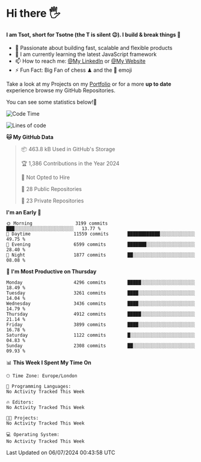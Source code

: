 # Hi there :raised_hand_with_fingers_splayed:
#### I am Tsot, short for Tsotne (the T is silent :wink:). I build & break things :space_invader:
- :telescope: Passionate about building fast, scalable and flexible products
- :seedling: I am currently learning the latest JavaScript framework 
- :mailbox: How to reach me: [@My LinkedIn](https://www.linkedin.com/in/tsotne-gvadzabia/) or [@My Website](https://tsotne.co.uk/contact)
- :zap: Fun Fact: Big Fan of chess ♟ and the 👾 emoji

Take a look at my Projects on my [Portfolio](https://tsotne.co.uk/) or for a more **up to date** experience browse my GitHub Repositories.

You can see some statistics below!:space_invader:
<!--START_SECTION:waka-->
![Code Time](http://img.shields.io/badge/Code%20Time-761%20hrs%202%20mins-blue)

![Lines of code](https://img.shields.io/badge/From%20Hello%20World%20I%27ve%20Written-7.5%20million%20lines%20of%20code-blue)

**🐱 My GitHub Data** 

> 📦 463.8 kB Used in GitHub's Storage 
 > 
> 🏆 1,386 Contributions in the Year 2024
 > 
> 🚫 Not Opted to Hire
 > 
> 📜 28 Public Repositories 
 > 
> 🔑 23 Private Repositories 
 > 
**I'm an Early 🐤** 

```text
🌞 Morning                3199 commits        ███░░░░░░░░░░░░░░░░░░░░░░   13.77 % 
🌆 Daytime                11559 commits       ████████████░░░░░░░░░░░░░   49.75 % 
🌃 Evening                6599 commits        ███████░░░░░░░░░░░░░░░░░░   28.40 % 
🌙 Night                  1877 commits        ██░░░░░░░░░░░░░░░░░░░░░░░   08.08 % 
```
📅 **I'm Most Productive on Thursday** 

```text
Monday                   4296 commits        █████░░░░░░░░░░░░░░░░░░░░   18.49 % 
Tuesday                  3261 commits        ████░░░░░░░░░░░░░░░░░░░░░   14.04 % 
Wednesday                3436 commits        ████░░░░░░░░░░░░░░░░░░░░░   14.79 % 
Thursday                 4912 commits        █████░░░░░░░░░░░░░░░░░░░░   21.14 % 
Friday                   3899 commits        ████░░░░░░░░░░░░░░░░░░░░░   16.78 % 
Saturday                 1122 commits        █░░░░░░░░░░░░░░░░░░░░░░░░   04.83 % 
Sunday                   2308 commits        ██░░░░░░░░░░░░░░░░░░░░░░░   09.93 % 
```


📊 **This Week I Spent My Time On** 

```text
🕑︎ Time Zone: Europe/London

💬 Programming Languages: 
No Activity Tracked This Week

🔥 Editors: 
No Activity Tracked This Week

🐱‍💻 Projects: 
No Activity Tracked This Week

💻 Operating System: 
No Activity Tracked This Week
```


 Last Updated on 06/07/2024 00:43:58 UTC
<!--END_SECTION:waka-->
